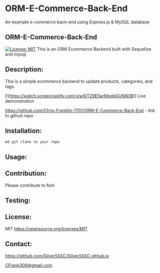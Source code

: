 # ORM-E-Commerce-Back-End
An example e-commerce back-end using Express.js &amp; MySQL database
## ORM-E-Commerce-Back-End
[![License: MIT](https://img.shields.io/badge/License-MIT-blue.svg)](https://opensource.org/licenses/MIT)
This is an ORM Ecommerce Backend  built with Sequelize and mysql.

## Description:
  This is a simple ecommerce backend to update products, categories, and tags.

[!(https://watch.screencastify.com/v/wSITZ9E5arMsqbGUNN38)] Live demonstration

https://github.com/Chris-Franklin-1701/ORM-E-Commerce-Back-End - link to github repo

## Installation:
  ``` md git clone to your repo ```


## Usage:
  

## Contribution:
  Please contribute to fork

## Testing:
  

  
## License:
  MIT
  https://opensource.org/licenses/MIT

## Contact:
  https://github.com/SilverSSSC/SilverSSSC.github.io
  
  CFrank306@gmail.com
